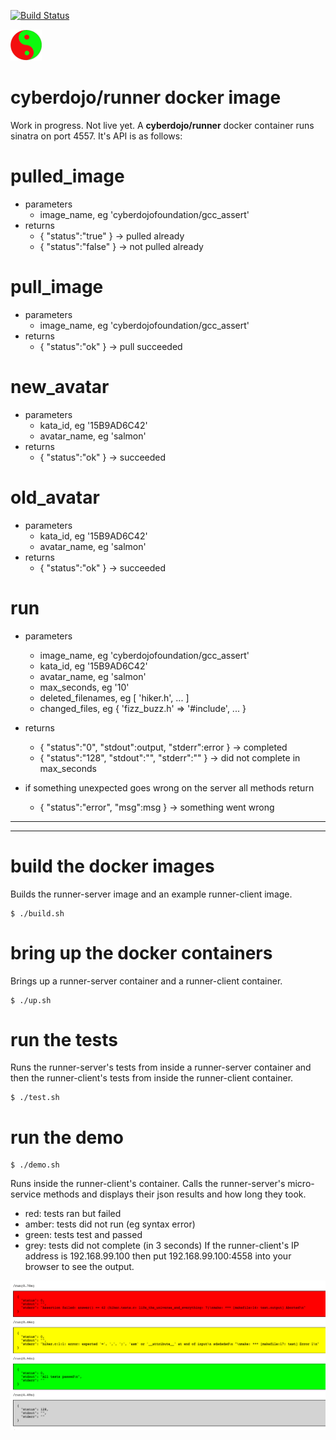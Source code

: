 
[![Build Status](https://travis-ci.org/cyber-dojo/runner.svg?branch=master)](https://travis-ci.org/cyber-dojo/runner)

<img src="https://raw.githubusercontent.com/cyber-dojo/nginx/master/images/home_page_logo.png" alt="cyber-dojo yin/yang logo" width="50px" height="50px"/>

# cyberdojo/runner docker image

Work in progress. Not live yet.
A **cyberdojo/runner** docker container runs sinatra on port 4557.
It's API is as follows:

# pulled_image
- parameters
  * image_name, eg 'cyberdojofoundation/gcc_assert'
- returns
  * { "status":"true"  } -> pulled already
  * { "status":"false" } -> not pulled already

# pull_image
- parameters
  * image_name, eg 'cyberdojofoundation/gcc_assert'
- returns
  * { "status":"ok" } -> pull succeeded

# new_avatar
- parameters
  * kata_id, eg '15B9AD6C42'
  * avatar_name, eg 'salmon'
- returns
  * { "status":"ok" } -> succeeded

# old_avatar
- parameters
  * kata_id, eg '15B9AD6C42'
  * avatar_name, eg 'salmon'
- returns
  * { "status":"ok" } -> succeeded

# run
- parameters
  * image_name, eg 'cyberdojofoundation/gcc_assert'
  * kata_id, eg '15B9AD6C42'
  * avatar_name, eg 'salmon'
  * max_seconds, eg '10'
  * deleted_filenames, eg [ 'hiker.h', ... ]
  * changed_files, eg { 'fizz_buzz.h' => '#include', ... }
- returns
  * { "status":"0",   "stdout":output, "stderr":error } -> completed
  * { "status":"128", "stdout":"", "stderr":"" } -> did not complete in max_seconds

- if something unexpected goes wrong on the server all methods return
  * { "status":"error", "msg":msg } -> something went wrong


- - - -
- - - -

# build the docker images
Builds the runner-server image and an example runner-client image.
```
$ ./build.sh
```

# bring up the docker containers
Brings up a runner-server container and a runner-client container.

```
$ ./up.sh
```

# run the tests
Runs the runner-server's tests from inside a runner-server container
and then the runner-client's tests from inside the runner-client container.
```
$ ./test.sh
```

# run the demo
```
$ ./demo.sh
```
Runs inside the runner-client's container.
Calls the runner-server's micro-service methods
and displays their json results and how long they took.
- red: tests ran but failed
- amber: tests did not run (eg syntax error)
- green: tests test and passed
- grey: tests did not complete (in 3 seconds)
If the runner-client's IP address is 192.168.99.100 then put
192.168.99.100:4558 into your browser to see the output.

![Alt text](red_amber_green_demo.png?raw=true "title")

